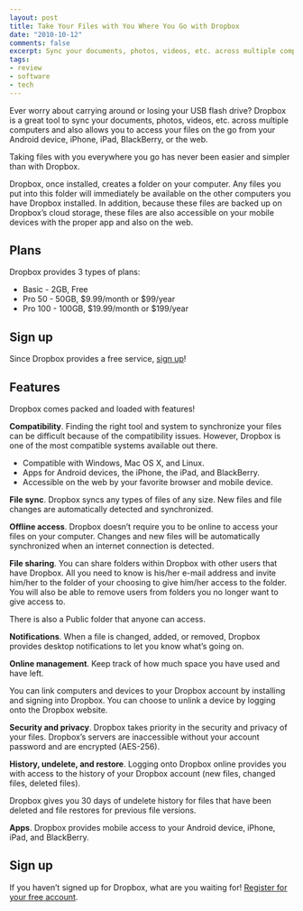 ```yaml
---
layout: post
title: Take Your Files with You Where You Go with Dropbox
date: "2010-10-12"
comments: false
excerpt: Sync your documents, photos, videos, etc. across multiple computers and also access your files on the go from your Android device, iPhone, iPad, BlackBerry, or the web with Dropbox.
tags:
- review
- software
- tech
---
```


Ever worry about carrying around or losing your USB flash drive? Dropbox is a great tool to sync your documents, photos, videos, etc. across multiple computers and also allows you to access your files on the go from your Android device, iPhone, iPad, BlackBerry, or the web.

Taking files with you everywhere you go has never been easier and simpler than with Dropbox.

Dropbox, once installed, creates a folder on your computer. Any files you put into this folder will immediately be available on the other computers you have Dropbox installed. In addition, because these files are backed up on Dropbox’s cloud storage, these files are also accessible on your mobile devices with the proper app and also on the web.

## Plans

Dropbox provides 3 types of plans:

* Basic - 2GB, Free
* Pro 50 - 50GB, $9.99/month or $99/year
* Pro 100 - 100GB, $19.99/month or $199/year

## Sign up

Since Dropbox provides a free service, [sign up](http://www.dropbox.com/referrals/NTExODQ4Nzg5)!

## Features

Dropbox comes packed and loaded with features!

**Compatibility**. Finding the right tool and system to synchronize your files can be difficult because of the compatibility issues. However, Dropbox is one of the most compatible systems available out there.

* Compatible with Windows, Mac OS X, and Linux.
* Apps for Android devices, the iPhone, the iPad, and BlackBerry.
* Accessible on the web by your favorite browser and mobile device.

**File sync**. Dropbox syncs any types of files of any size. New files and file changes are automatically detected and synchronized.

**Offline access**. Dropbox doesn’t require you to be online to access your files on your computer. Changes and new files will be automatically synchronized when an internet connection is detected.

**File sharing**. You can share folders within Dropbox with other users that have Dropbox. All you need to know is his/her e-mail address and invite him/her to the folder of your choosing to give him/her access to the folder. You will also be able to remove users from folders you no longer want to give access to.

There is also a Public folder that anyone can access.

**Notifications**. When a file is changed, added, or removed, Dropbox provides desktop notifications to let you  know what’s going on.

**Online management**. Keep track of how much space you have used and have left.

You can link computers and devices to your Dropbox account by installing and signing into Dropbox. You can choose to unlink a device by logging onto the Dropbox website.

**Security and privacy**. Dropbox takes priority in the security and privacy of your files. Dropbox’s servers are inaccessible without your account password and are encrypted (AES-256).

**History, undelete, and restore**. Logging onto Dropbox online provides you with access to the history of your Dropbox account (new files, changed files, deleted files).

Dropbox gives you 30 days of undelete history for files that have been deleted and file restores for previous file versions.

**Apps**. Dropbox provides mobile access to your Android device, iPhone, iPad, and BlackBerry.

## Sign up

If you haven’t signed up for Dropbox, what are you waiting for! [Register for your free account](http://www.dropbox.com/referrals/NTExODQ4Nzg5).